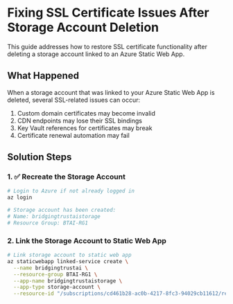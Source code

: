 # Fixing SSL Certificate Issues After Storage Account Deletion

This guide addresses how to restore SSL certificate functionality after deleting a storage account linked to an Azure Static Web App.

## What Happened

When a storage account that was linked to your Azure Static Web App is deleted, several SSL-related issues can occur:

1. Custom domain certificates may become invalid
2. CDN endpoints may lose their SSL bindings
3. Key Vault references for certificates may break
4. Certificate renewal automation may fail

## Solution Steps

### 1. ✅ Recreate the Storage Account

```bash
# Login to Azure if not already logged in
az login

# Storage account has been created:
# Name: bridgingtrustaistorage
# Resource Group: BTAI-RG1
```

### 2. Link the Storage Account to Static Web App

```bash
# Link storage account to static web app
az staticwebapp linked-service create \
  --name bridgingtrustai \
  --resource-group BTAI-RG1 \
  --app-name bridgingtrustaistorage \
  --app-type storage-account \
  --resource-id "/subscriptions/cd461b28-ac0b-4217-8fc3-94029cb11612/resourceGroups/BTAI-RG1/providers/Microsoft.Storage/storageAccounts/bridgingtrustaistorage"
```